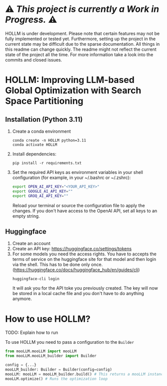 


# ⚠️ **_This project is currently a Work in Progress._** ⚠️

HOLLM is under development. Please note that certain features may not be fully implemented or tested yet. Furthermore, setting up the project in the current state may be difficult due to the sparse documentation. All things in this readme can change quickly. The readme might not reflect the current state of the project all the time. For more information take a look into the commits and closed issues.

# HOLLM: Improving LLM-based Global Optimization with Search Space Partitioning

## Installation (Python 3.11)

1. Create a conda environment
   ```
   conda create -n HOLLM python=3.11
   conda activate HOLLM
   ```

2. Install dependencies:
   ```
   pip install -r requirements.txt
   ```

3. Set the required API keys as environment variables in your shell configuration (for example, in your ~/.bashrc or ~/.zshrc):

   ```bash
   export OPEN_AI_API_KEY="<YOUR_API_KEY>"
   export GOOGLE_AI_API_KEY=""
   export GROQ_AI_API_KEY=""
   ```

   Reload your terminal or source the configuration file to apply the changes. If you don't have access to the OpenAI API, set all keys to an empty string.

## Huggingface

1. Create an account
2. Create an API key: https://huggingface.co/settings/tokens
3. For some models you need the access rights. You have to accepts the terms of service on the huggingface site for that model and then login via the shell. This has to be done only once. (https://huggingface.co/docs/huggingface_hub/en/guides/cli)
   ```
   huggingface-cli login
   ```
   It will ask you for the API toke you previously created. The key will now be stored in a local cache file and you don't have to do anything anymore.


# How to use HOLLM?
TODO: Explain how to run

To use HOLLM you need to pass a configuration to the `Builder`

```python
from mooLLM.mooLLM import mooLLM
from mooLLM.mooLLM_builder import Builder

config = {...}
mooLLM_builder: Builder = Builder(config=config)
mooLLM: mooLLM = mooLLM_builder.build() # This returns a mooLLM instance
mooLLM.optimize() # Runs the optimization loop
```